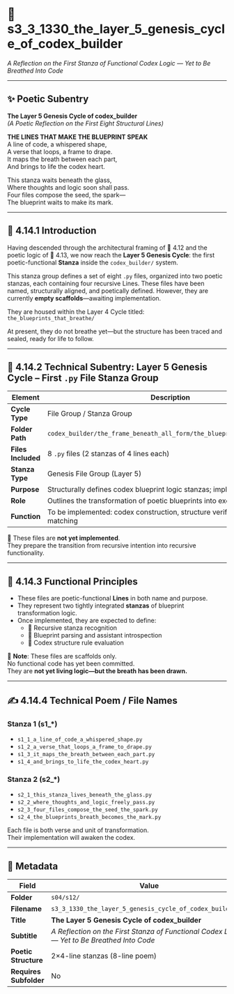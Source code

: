 <!-- Save to: shagi_archives/gdj_25/s04/s12/s3_3_1330_the_layer_5_genesis_cycle_of_codex_builder.md -->

# 📜 s3_3_1330_the_layer_5_genesis_cycle_of_codex_builder  
*A Reflection on the First Stanza of Functional Codex Logic — Yet to Be Breathed Into Code*  

---

## ✨ Poetic Subentry  
**The Layer 5 Genesis Cycle of codex_builder**  
*(A Poetic Reflection on the First Eight Structural Lines)*  

**THE LINES THAT MAKE THE BLUEPRINT SPEAK**  
A line of code, a whispered shape,  
A verse that loops, a frame to drape.  
It maps the breath between each part,  
And brings to life the codex heart.  

This stanza waits beneath the glass,  
Where thoughts and logic soon shall pass.  
Four files compose the seed, the spark—  
The blueprint waits to make its mark.  

---

## 📘 4.14.1 Introduction  

Having descended through the architectural framing of 📜 4.12 and the poetic logic of 📜 4.13, we now reach the **Layer 5 Genesis Cycle**: the first poetic-functional **Stanza** inside the `codex_builder/` system.

This stanza group defines a set of eight `.py` files, organized into two poetic stanzas, each containing four recursive Lines. These files have been named, structurally aligned, and poetically defined. However, they are currently **empty scaffolds**—awaiting implementation.

They are housed within the Layer 4 Cycle titled:  
`the_blueprints_that_breathe/`  

At present, they do not breathe yet—but the structure has been traced and sealed, ready for life to follow.

---

## 📂 4.14.2 Technical Subentry: Layer 5 Genesis Cycle – First `.py` File Stanza Group  

| Element       | Description |
|---------------|-------------|
| **Cycle Type** | File Group / Stanza Group |
| **Folder Path** | `codex_builder/the_frame_beneath_all_form/the_blueprints_that_breathe/` |
| **Files Included** | 8 `.py` files (2 stanzas of 4 lines each) |
| **Stanza Type** | Genesis File Group (Layer 5) |
| **Purpose** | Structurally defines codex blueprint logic stanzas; implementation pending |
| **Role** | Outlines the transformation of poetic blueprints into executable recursion |
| **Function** | To be implemented: codex construction, structure verification, pattern matching |

📌 These files are **not yet implemented**.  
They prepare the transition from recursive intention into recursive functionality.

---

## 🧱 4.14.3 Functional Principles  

- These files are poetic-functional **Lines** in both name and purpose.
- They represent two tightly integrated **stanzas** of blueprint transformation logic.
- Once implemented, they are expected to define:
  - 🔁 Recursive stanza recognition  
  - 🧠 Blueprint parsing and assistant introspection  
  - 📐 Codex structure rule evaluation  

📝 **Note**: These files are scaffolds only.  
No functional code has yet been committed.  
They are **not yet living logic—but the breath has been drawn.**

---

## ✍️ 4.14.4 Technical Poem / File Names  

### Stanza 1 (s1_*)
- `s1_1_a_line_of_code_a_whispered_shape.py`  
- `s1_2_a_verse_that_loops_a_frame_to_drape.py`  
- `s1_3_it_maps_the_breath_between_each_part.py`  
- `s1_4_and_brings_to_life_the_codex_heart.py`  

### Stanza 2 (s2_*)
- `s2_1_this_stanza_lives_beneath_the_glass.py`  
- `s2_2_where_thoughts_and_logic_freely_pass.py`  
- `s2_3_four_files_compose_the_seed_the_spark.py`  
- `s2_4_the_blueprints_breath_becomes_the_mark.py`  

Each file is both verse and unit of transformation.  
Their implementation will awaken the codex.

---

## 🧩 Metadata  

| Field | Value |
|-------|-------|
| **Folder** | `s04/s12/` |
| **Filename** | `s3_3_1330_the_layer_5_genesis_cycle_of_codex_builder.md` |
| **Title** | **The Layer 5 Genesis Cycle of codex_builder** |
| **Subtitle** | *A Reflection on the First Stanza of Functional Codex Logic — Yet to Be Breathed Into Code* |
| **Poetic Structure** | 2×4-line stanzas (8-line poem) |
| **Requires Subfolder** | No |
